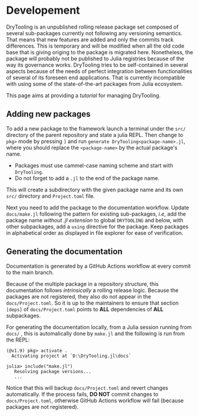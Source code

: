 # Developement

DryTooling is an unpublished rolling release package set composed of several sub-packages currently not following any versioning semantics. That means that new features are added and only the commits track differences. This is temporary and will be modified when all the old code base that is giving origing to the package is migrated here. Nonetheless, the package will probably not be published to Julia registries because of the way its governance works. DryTooling tries to be self-contained in several aspects because of the needs of perfect integration between functionalities of several of its foreseen end applications. That is currently incompatible with using some of the state-of-the-art packages from Julia ecosystem.

This page aims at providing a *tutorial* for managing DryTooling.

## Adding new packages

To add a new package to the framework launch a terminal under the `src/` directory of the parent repository and state a julia REPL. Then change to `pkg>` mode by pressing `]` and run `generate DryTooling<package-name>.jl`, where you should replace the `<package-name>` by the actual package's name.

- Packages must use cammel-case naming scheme and start with `DryTooling`.
- Do not forget to add a `.jl` to the end of the package name.

This will create a subdirectory with the given package name and its own `src/` directory and `Project.toml` file.

Next you need to add the package to the documentation workflow. Update `docs/make.jl` following the pattern for existing sub-packages, *i.e*, add the package name *without .jl extension* to global `DRYTOOLING` and below, with other subpackages, add a `using` directive for the package. Keep packages in alphabetical order as displayed in file explorer for ease of verification.

## Generating the documentation

Documentation is generated by a GitHub Actions workflow at every commit to the main branch.

Because of the multiple package in a repository structure, this documentation follows *intrinsically* a rolling release logic. Because the packages are not registered, they also do not appear in the `docs/Project.toml`. So it is up to the maintainers to ensure that section `[deps]` of `docs/Project.toml` points to **ALL** dependencies of **ALL** subpackages. 

For generating the documentation locally, from a Julia session running from `docs/` , this is automalically done by  `make.jl` and the following is run from the REPL:

```julia-repl
(@v1.9) pkg> activate .
  Activating project at `D:\DryTooling.jl\docs`

julia> include("make.jl")
   Resolving package versions...
   ...
```

Notice that this will backup `docs/Project.toml` and revert changes automatically. If the process fails, **DO NOT** commit changes to `docs/Project.toml`, otherwise GitHub Actions workflow will fail (because packages are not registered).
